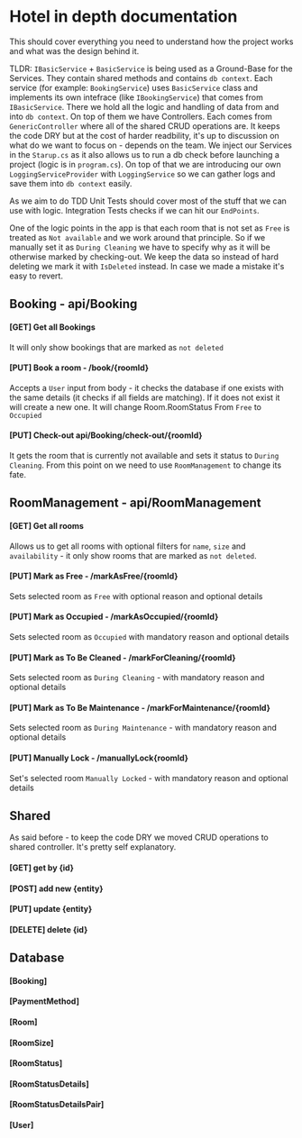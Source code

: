 # Hotel in depth documentation

This should cover everything you need to understand how the project works and what was the design behind it.

TLDR:
`IBasicService` + `BasicService` is being used as a Ground-Base for the Services. They contain shared methods and contains `db context`.
Each service (for example: `BookingService`) uses `BasicService` class and implements its own intefrace (like `IBookingService`) that comes from `IBasicService`.
There we hold all the logic and handling of data from and into `db context`.
On top of them we have Controllers. Each comes from `GenericController` where all of the shared CRUD operations are. It keeps the code DRY but at the cost of harder readbility, it's up to discussion on
what do we want to focus on - depends on the team.
We inject our Services in the `Starup.cs` as it also allows us to run a db check before launching a project (logic is in `program.cs`).
On top of that we are introducing our own `LoggingServiceProvider` with `LoggingService` so we can gather logs and save them into `db context` easily.

As we aim to do TDD Unit Tests should cover most of the stuff that we can use with logic. Integration Tests checks if we can hit our `EndPoints`.

One of the logic points in the app is that each room that is not set as `Free` is treated as `Not available` and we work around that principle.
So if we manually set it as `During Cleaning` we have to specify why as it will be otherwise marked by checking-out.
We keep the data so instead of hard deleting we mark it with `IsDeleted` instead. In case we made a mistake it's easy to revert.

## Booking - api/Booking 

#### [GET] Get all Bookings

It will only show bookings that are marked as `not deleted`

#### [PUT] Book a room - /book/{roomId}

Accepts a `User` input from body - it checks the database if one exists with the same details (it checks if all fields are matching).
If it does not exist it will create a new one. It will change Room.RoomStatus From `Free` to `Occupied` 

#### [PUT] Check-out api/Booking/check-out/{roomId}

It gets the room that is currently not available and sets it status to `During Cleaning`. From this point on we need to use `RoomManagement` to change its fate.

## RoomManagement - api/RoomManagement

#### [GET] Get all rooms

Allows us to get all rooms with optional filters for `name`, `size` and `availability` - it only show rooms that are marked as `not deleted`.

#### [PUT] Mark as Free - /markAsFree/{roomId}

Sets selected room as `Free` with optional reason and optional details

#### [PUT] Mark as Occupied - /markAsOccupied/{roomId}

Sets selected room as `Occupied` with mandatory reason and optional details

#### [PUT] Mark as To Be Cleaned - /markForCleaning/{roomId}

Sets selected room as `During Cleaning` - with mandatory reason and optional details

#### [PUT] Mark as To Be Maintenance - /markForMaintenance/{roomId}

Sets selected room as `During Maintenance` - with mandatory reason and optional details

#### [PUT] Manually Lock - /manuallyLock{roomId}

Set's selected room `Manually Locked` - with mandatory reason and optional details


## Shared

As said before - to keep the code DRY we moved CRUD operations to shared controller. It's pretty self explanatory.

#### [GET] get by {id}

#### [POST] add new {entity}

#### [PUT] update {entity}

#### [DELETE] delete {id}

## Database

#### [Booking]

#### [PaymentMethod]

#### [Room]

#### [RoomSize]

#### [RoomStatus]

#### [RoomStatusDetails]

#### [RoomStatusDetailsPair]

#### [User]
